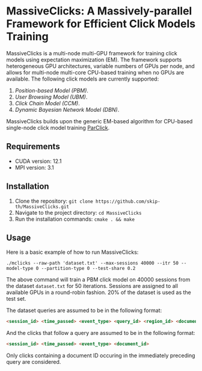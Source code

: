 # MassiveClicks: A Massively-parallel Framework for Efficient Click Models Training

MassiveClicks is a multi-node multi-GPU framework for training click models
using expectation maximization (EM). The framework supports heterogeneous GPU
architectures, variable numbers of GPUs per node, and allows for multi-node
multi-core CPU-based training when no GPUs are available. The following click
models are currently supported:

1. *Position-based Model (PBM)*.
2. *User Browsing Model (UBM)*.
3. *Click Chain Model (CCM)*.
4. *Dynamic Bayesian Network Model (DBN)*.

MassiveClicks builds upon the generic EM-based algorithm for CPU-based
single-node click model training [ParClick](https://github.com/uva-sne/ParClick).

## Requirements

* CUDA version: 12.1
* MPI version: 3.1

## Installation

1. Clone the repository: `git clone https://github.com/skip-th/MassiveClicks.git`
2. Navigate to the project directory: `cd MassiveClicks`
3. Run the installation commands: `cmake . && make`

## Usage

Here is a basic example of how to run MassiveClicks:

`./mclicks --raw-path 'dataset.txt' --max-sessions 40000 --itr 50 --model-type 0 --partition-type 0 --test-share 0.2`

The above command will train a PBM click model on 40000 sessions from the
dataset `dataset.txt` for 50 iterations. Sessions are assigned to all available
GPUs in a round-robin fashion. 20% of the dataset is used as the test set.

The dataset queries are assumed to be in the following format:

```markdown
<session_id> <time_passed> <event_type> <query_id> <region_id> <document_id_0> ... <document_id_9>
```

And the clicks that follow a query are assumed to be in the following format:

```markdown
<session_id> <time_passed> <event_type> <document_id>
```

Only clicks containing a document ID occuring in the immediately preceding
query are considered.
